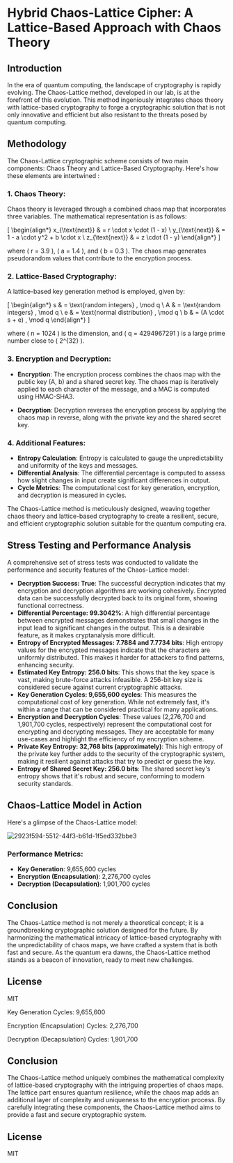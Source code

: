 # Hybrid Chaos-Lattice Cipher: A Lattice-Based Approach with Chaos Theory

## Introduction
In the era of quantum computing, the landscape of cryptography is rapidly evolving. The Chaos-Lattice method, developed in our lab, is at the forefront of this evolution. This method ingeniously integrates chaos theory with lattice-based cryptography to forge a cryptographic solution that is not only innovative and efficient but also resistant to the threats posed by quantum computing. 

## Methodology

The Chaos-Lattice cryptographic scheme consists of two main components: Chaos Theory and Lattice-Based Cryptography. Here's how these elements are intertwined :

### 1. **Chaos Theory**:
   Chaos theory is leveraged through a combined chaos map that incorporates three variables. The mathematical representation is as follows:

   \[
   \begin{align*}
   x_{\text{next}} & = r \cdot x \cdot (1 - x) \\
   y_{\text{next}} & = 1 - a \cdot y^2 + b \cdot x \\
   z_{\text{next}} & = z \cdot (1 - y)
   \end{align*}
   \]

   where \( r = 3.9 \), \( a = 1.4 \), and \( b = 0.3 \). The chaos map generates pseudorandom values that contribute to the encryption process.

### 2. **Lattice-Based Cryptography**:
   A lattice-based key generation method is employed, given by:

   \[
   \begin{align*}
   s & = \text{random integers} \, \mod q \\
   A & = \text{random integers} \, \mod q \\
   e & = \text{normal distribution} \, \mod q \\
   b & = (A \cdot s + e) \, \mod q
   \end{align*}
   \]

   where \( n = 1024 \) is the dimension, and \( q = 4294967291 \) is a large prime number close to \( 2^{32} \).

### 3. **Encryption and Decryption**:
   - **Encryption**:
     The encryption process combines the chaos map with the public key (A, b) and a shared secret key. The chaos map is iteratively applied to each character of the message, and a MAC is computed using HMAC-SHA3.

   - **Decryption**:
     Decryption reverses the encryption process by applying the chaos map in reverse, along with the private key and the shared secret key.

### 4. **Additional Features**:
   - **Entropy Calculation**:
     Entropy is calculated to gauge the unpredictability and uniformity of the keys and messages.
   - **Differential Analysis**:
     The differential percentage is computed to assess how slight changes in input create significant differences in output.
   - **Cycle Metrics**:
     The computational cost for key generation, encryption, and decryption is measured in cycles.

The Chaos-Lattice method is meticulously designed, weaving together chaos theory and lattice-based cryptography to create a resilient, secure, and efficient cryptographic solution suitable for the quantum computing era.


## Stress Testing and Performance Analysis
A comprehensive set of stress tests was conducted to validate the performance and security features of the Chaos-Lattice model:

- **Decryption Success: True**: The successful decryption indicates that my encryption and decryption algorithms are working cohesively. Encrypted data can be successfully decrypted back to its original form, showing functional correctness.
- **Differential Percentage: 99.3042%**: A high differential percentage between encrypted messages demonstrates that small changes in the input lead to significant changes in the output. This is a desirable feature, as it makes cryptanalysis more difficult.
- **Entropy of Encrypted Messages: 7.7884 and 7.7734 bits**: High entropy values for the encrypted messages indicate that the characters are uniformly distributed. This makes it harder for attackers to find patterns, enhancing security.
- **Estimated Key Entropy: 256.0 bits**: This shows that the key space is vast, making brute-force attacks infeasible. A 256-bit key size is considered secure against current cryptographic attacks.
- **Key Generation Cycles: 9,655,600 cycles**: This measures the computational cost of key generation. While not extremely fast, it's within a range that can be considered practical for many applications.
- **Encryption and Decryption Cycles**: These values (2,276,700 and 1,901,700 cycles, respectively) represent the computational cost for encrypting and decrypting messages. They are acceptable for many use-cases and highlight the efficiency of my encryption scheme.
- **Private Key Entropy: 32,768 bits (approximately)**: This high entropy of the private key further adds to the security of the cryptographic system, making it resilient against attacks that try to predict or guess the key.
- **Entropy of Shared Secret Key: 256.0 bits**: The shared secret key's entropy shows that it's robust and secure, conforming to modern security standards.


## Chaos-Lattice Model in Action
Here's a glimpse of the Chaos-Lattice model:

![2923f594-5512-44f3-b61d-1f5ed332bbe3](https://github.com/kylecoding1/hybrid-chaos-theory-cipher-with-a-lattice-based-approach/assets/128002901/1ae7e2bf-9c93-4a19-8d19-22e6db28769a)

### Performance Metrics:
- **Key Generation**: 9,655,600 cycles
- **Encryption (Encapsulation)**: 2,276,700 cycles
- **Decryption (Decapsulation)**: 1,901,700 cycles

## Conclusion
The Chaos-Lattice method is not merely a theoretical concept; it is a groundbreaking cryptographic solution designed for the future. By harmonizing the mathematical intricacy of lattice-based cryptography with the unpredictability of chaos maps, we have crafted a system that is both fast and secure. As the quantum era dawns, the Chaos-Lattice method stands as a beacon of innovation, ready to meet new challenges.

## License
MIT



Key Generation Cycles: 9,655,600

Encryption (Encapsulation) Cycles: 2,276,700

Decryption (Decapsulation) Cycles: 1,901,700






 ## Conclusion
The Chaos-Lattice method uniquely combines the mathematical complexity of lattice-based cryptography with the intriguing properties of chaos maps. The lattice part ensures quantum resilience, while the chaos map adds an additional layer of complexity and uniqueness to the encryption process. By carefully integrating these components, the Chaos-Lattice method aims to provide a fast and secure cryptographic system.
## License 
MIT
